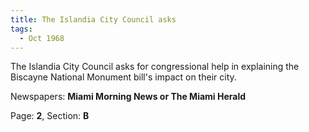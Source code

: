 ```yaml
---  
title: The Islandia City Council asks  
tags:  
  - Oct 1968  
---  
```

  
The Islandia City Council asks for congressional help in explaining the Biscayne National Monument bill's impact on their city.  
  
Newspapers: **Miami Morning News or The Miami Herald**  
  
Page: **2**, Section: **B** 
